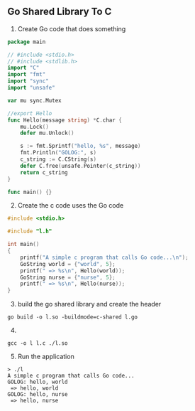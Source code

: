 ## Go Shared Library To C

1. Create Go code that does something

```go
package main

// #include <stdio.h>
// #include <stdlib.h>
import "C"
import "fmt"
import "sync"
import "unsafe"

var mu sync.Mutex

//export Hello
func Hello(message string) *C.char {
    mu.Lock()
    defer mu.Unlock()

    s := fmt.Sprintf("hello, %s", message)
    fmt.Println("GOLOG:", s)
    c_string := C.CString(s)
    defer C.free(unsafe.Pointer(c_string))
    return c_string
}

func main() {}
```

2. Create the c code uses the Go code

```c
#include <stdio.h>

#include "l.h"

int main() 
{
    printf("A simple c program that calls Go code...\n");
    GoString world = {"world", 5};
    printf(" => %s\n", Hello(world));
    GoString nurse = {"nurse", 5};
    printf(" => %s\n", Hello(nurse));
}
```

3. build the go shared library and create the header

```shell
go build -o l.so -buildmode=c-shared l.go
```

4. 

```shell
gcc -o l l.c ./l.so
```

5. Run the application

```shell
> ./l
A simple c program that calls Go code...
GOLOG: hello, world
 => hello, world
GOLOG: hello, nurse
 => hello, nurse
```

